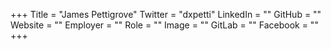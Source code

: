 +++
Title = "James Pettigrove"
Twitter = "dxpetti"
LinkedIn = ""
GitHub = ""
Website = ""
Employer = ""
Role = ""
Image = ""
GitLab = ""
Facebook = ""
+++
